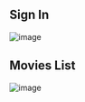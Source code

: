 ## Sign In 

![image](https://github.com/user-attachments/assets/d7347c88-0539-432d-ba2a-c89667d9bc28)

## Movies List
![image](https://github.com/user-attachments/assets/f9e28e3f-d765-4f09-bfe5-5bd549727cab)

